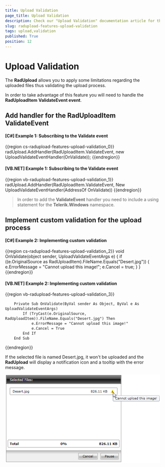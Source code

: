 ```yaml
---
title: Upload Validation
page_title: Upload Validation
description: Check our "Upload Validation" documentation article for the RadUpload WPF control.
slug: radupload-features-upload-validation
tags: upload,validation
published: True
position: 12
---
```


# Upload Validation

The __RadUpload__ allows you to apply some limitations regarding the uploaded files thus validating the upload process.

In order to take advantage of this feature you will need to handle the __RadUploadItem__ __ValidateEvent event__.

## Add handler for the RadUploadItem ValidateEvent

#### __[C#] Example 1: Subscribing to the Validate event__  
{{region cs-radupload-features-upload-validation_0}}
    radUpload.AddHandler(RadUploadItem.ValidateEvent, new UploadValidateEventHandler(OnValidate));
{{endregion}}

#### __[VB.NET] Example 1: Subscribing to the Validate event__  
{{region vb-radupload-features-upload-validation_1}}
	    radUpload.AddHandler(RadUploadItem.ValidateEvent, New UploadValidateEventHandler(AddressOf OnValidate))
{{endregion}}

>In order to add the __ValidateEvent__ handler you need to include a using statement for the __Telerik.Windows__ namespace.

##  Implement custom validation for the upload process 

#### __[C#] Example 2: Implementing custom validation__  
{{region cs-radupload-features-upload-validation_2}}
    void OnValidate(object sender, UploadValidateEventArgs e)
    {
        if ((e.OriginalSource as RadUploadItem).FileName.Equals("Desert.jpg"))
        {
            e.ErrorMessage = "Cannot upload this image!";
            e.Cancel = true;
        }
    }
{{endregion}}

#### __[VB.NET] Example 2: Implementing custom validation__  
{{region vb-radupload-features-upload-validation_3}}

	    Private Sub OnValidate(ByVal sender As Object, ByVal e As UploadValidateEventArgs)
	        If (TryCast(e.OriginalSource, RadUploadItem)).FileName.Equals("Desert.jpg") Then
	            e.ErrorMessage = "Cannot upload this image!"
	            e.Cancel = True
	        End If
	    End Sub
{{endregion}}

If the selected file is named Desert.jpg, it won't be uploaded and the __RadUpload__ will display a notification icon and a tooltip with the error message.

![](images/RadUpload_features_validation.png)
